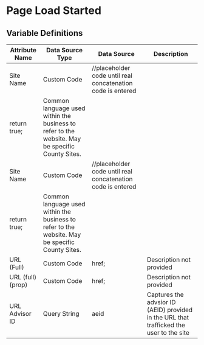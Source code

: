# Page Load Started

### 

## Variable Definitions

| Attribute Name|Data Source Type|Data Source|Description|
| --- | --- | --- | --- |
|Site Name|Custom Code|//placeholder code until real concatenation code is entered
return true;|Common language used within the business to refer to the website. May be specific County Sites.|
|Site Name|Custom Code|//placeholder code until real concatenation code is entered
return true;|Common language used within the business to refer to the website. May be specific County Sites.|
|URL (Full)|Custom Code|href;|Description not provided|
|URL (full) (prop)|Custom Code|href;|Description not provided|
|URL Advisor ID|Query String|aeid|Captures the advsior ID \(AEID\) provided in the URL that trafficked the user to the site|



